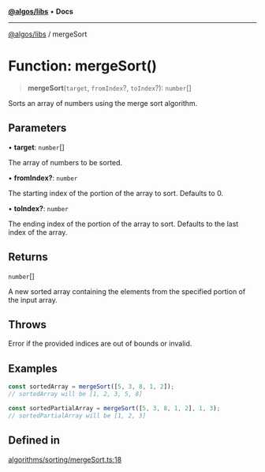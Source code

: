 [**@algos/libs**](../README.md) • **Docs**

***

[@algos/libs](../globals.md) / mergeSort

# Function: mergeSort()

> **mergeSort**(`target`, `fromIndex`?, `toIndex`?): `number`[]

Sorts an array of numbers using the merge sort algorithm.

## Parameters

• **target**: `number`[]

The array of numbers to be sorted.

• **fromIndex?**: `number`

The starting index of the portion of the array to sort. Defaults to 0.

• **toIndex?**: `number`

The ending index of the portion of the array to sort. Defaults to the last index of the array.

## Returns

`number`[]

A new sorted array containing the elements from the specified portion of the input array.

## Throws

Error if the provided indices are out of bounds or invalid.

## Examples

```ts
const sortedArray = mergeSort([5, 3, 8, 1, 2]);
// sortedArray will be [1, 2, 3, 5, 8]
```

```ts
const sortedPartialArray = mergeSort([5, 3, 8, 1, 2], 1, 3);
// sortedPartialArray will be [1, 2, 3]
```

## Defined in

[algorithms/sorting/mergeSort.ts:18](https://github.com/vladbasin/algos/blob/fda865971d7b618faddb3d2c9e423105a63674ca/libs/algos/src/lib/algorithms/sorting/mergeSort.ts#L18)
